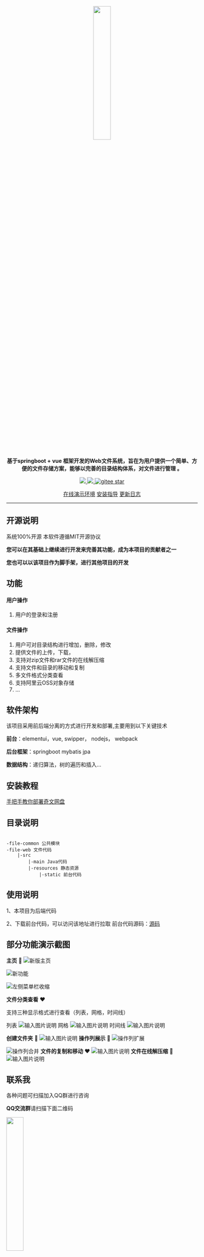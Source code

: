 
<p align="center">
	<a href="http://fileos.qiwenshare.com/"><img width="30%" src="https://images.gitee.com/uploads/images/2020/0810/131432_e00bbf82_947714.png" ></a>
</p>
<p align="center">
	<strong>基于springboot + vue 框架开发的Web文件系统，旨在为用户提供一个简单、方便的文件存储方案，能够以完善的目录结构体系，对文件进行管理 。</strong>
</p>
<p align="center">
	<a target="_blank" href="https://baike.baidu.com/item/MIT%E8%AE%B8%E5%8F%AF%E8%AF%81/6671281?fr=aladdin">
        <img src="https://img.shields.io/:license-MIT-blue.svg" />
	</a>
	<a target="_blank" href="https://www.oracle.com/technetwork/java/javase/downloads/index.html">
		<img src="https://img.shields.io/badge/JDK-8+-green.svg" />
	</a>
	<a target="_blank" href="https://gitee.com/mingSoft/MCMS/stargazers">
		<img src="https://gitee.com/qiwen-cloud/qiwen-file/badge/star.svg?theme=dark" alt='gitee star'/>
	</a>
	
</p>
<p align="center">
	<a href="http://fileos.qiwenshare.com/" target="_blank">在线演示环境</a> 
	<a href="https://www.qiwenshare.com/essay/detail/169"  target="_blank">安装指导</a>
        <a href="https://www.qiwenshare.com/essay/detail/324"  target="_blank">更新日志</a>
</p>

-------------------------------------------------------------------------------

## 开源说明
系统100%开源
本软件遵循MIT开源协议

 **您可以在其基础上继续进行开发来完善其功能，成为本项目的贡献者之一** 

 **您也可以以该项目作为脚手架，进行其他项目的开发** 

## 功能
#### 用户操作
1. 用户的登录和注册
#### 文件操作
1. 用户可对目录结构进行增加，删除，修改 
2. 提供文件的上传，下载， 
3. 支持对zip文件和rar文件的在线解压缩 
4. 支持文件和目录的移动和复制 
5. 多文件格式分类查看
6. 支持阿里云OSS对象存储
7. ...

## 软件架构
该项目采用前后端分离的方式进行开发和部署,主要用到以下关键技术

**前台**：elementui，vue,  swipper， nodejs， webpack

**后台框架**：springboot mybatis jpa

**数据结构**：递归算法，树的遍历和插入...


## 安装教程

[手把手教你部署奇文网盘](https://www.qiwenshare.com/essay/detail/169)

## 目录说明

```

-file-common 公共模块
-file-web 文件代码
    |-src
        |-main Java代码
        |-resources 静态资源
            |-static 前台代码
```




## 使用说明
1、本项目为后端代码

2、下载前台代码，可以访问该地址进行拉取
前台代码源码：[源码](https://gitee.com/qiwen-cloud/qiwen-file-web)



## 部分功能演示截图
 **主页**  :yellow_heart: 
![新版主页](https://images.gitee.com/uploads/images/2020/0409/182847_8f60ac83_1837873.png "屏幕截图.png")

![新功能](https://images.gitee.com/uploads/images/2020/0409/183222_fa2282c6_1837873.png "屏幕截图.png")

![左侧菜单栏收缩](https://images.gitee.com/uploads/images/2020/0409/183644_a6902a69_1837873.png "屏幕截图.png")

 **文件分类查看** :heart: 

支持三种显示格式进行查看（列表，网格，时间线）

列表
![输入图片说明](https://images.gitee.com/uploads/images/2020/0415/001030_f8caf4fb_947714.png "屏幕截图.png")
网格
![输入图片说明](https://images.gitee.com/uploads/images/2020/0415/001114_fc708749_947714.png "屏幕截图.png")
时间线
![输入图片说明](https://images.gitee.com/uploads/images/2020/0415/000833_ee93793e_947714.png "屏幕截图.png")

 **创建文件夹**  :blue_heart: 
![输入图片说明](https://images.gitee.com/uploads/images/2019/1022/205531_b3bf3380_947714.png "屏幕截图.png")
 **操作列展示**  :purple_heart: 
![操作列扩展](https://images.gitee.com/uploads/images/2020/0409/183336_ab936775_1837873.png "屏幕截图.png")

![操作列合并](https://images.gitee.com/uploads/images/2020/0409/183412_6a3ed5e0_1837873.png "屏幕截图.png")
 **文件的复制和移动**  :heart: 
![输入图片说明](https://images.gitee.com/uploads/images/2019/1022/210106_d4b619f3_947714.png "屏幕截图.png")
 **文件在线解压缩**  :green_heart: 
![输入图片说明](https://images.gitee.com/uploads/images/2019/1022/210214_c00f5600_947714.png "屏幕截图.png")



## 联系我
各种问题可扫描加入QQ群进行咨询

**QQ交流群**请扫描下面二维码

<img width="30%" src="https://images.gitee.com/uploads/images/2020/0406/164832_5121dc5e_947714.png"/>

**微信公众号**请扫描下面二维码

<img width="30%" src="https://images.gitee.com/uploads/images/2020/0406/164833_d99e92ee_947714.png"/>



## 参与贡献

1.  Fork 本仓库
2.  新建 Feat_xxx 分支
3.  提交代码
4.  新建 Pull Request


## 码云特技

1.  使用 Readme\_XXX.md 来支持不同的语言，例如 Readme\_en.md, Readme\_zh.md
2.  码云官方博客 [blog.gitee.com](https://blog.gitee.com)
3.  你可以 [https://gitee.com/explore](https://gitee.com/explore) 这个地址来了解码云上的优秀开源项目
4.  [GVP](https://gitee.com/gvp) 全称是码云最有价值开源项目，是码云综合评定出的优秀开源项目
5.  码云官方提供的使用手册 [https://gitee.com/help](https://gitee.com/help)
6.  码云封面人物是一档用来展示码云会员风采的栏目 [https://gitee.com/gitee-stars/](https://gitee.com/gitee-stars/)
